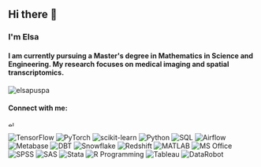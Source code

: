 ## Hi there 👋

<h3 align="left">I'm Elsa</h1>
<h4 align="left">I am currently pursuing a Master's degree in Mathematics in Science and Engineering. My research focuses on medical imaging and spatial transcriptomics.</h4>

<p align="left"> <img src="https://komarev.com/ghpvc/?username=elsapuspa&label=Profile%20views&color=0e75b6&style=flat" alt="elsapuspa" /> </p>

<h4 align="left">Connect with me:</h4>
<p align="left">
<a href="https://linkedin.com/in/elsa-puspa-silfia" target="blank"><img align="center" src="https://raw.githubusercontent.com/rahuldkjain/github-profile-readme-generator/master/src/images/icons/Social/linked-in-alt.svg" alt="elsa-puspa-silfia" height="10" width="15" /></a>
</p>


![TensorFlow](https://img.shields.io/badge/TensorFlow-v2.14.0-blue?style=flat&logo=tensorflow&logoColor=white)
![PyTorch](https://img.shields.io/badge/PyTorch-v2.1.0-orange?style=flat&logo=pytorch&logoColor=white)
![scikit-learn](https://img.shields.io/badge/scikit--learn-v1.3.0-green?style=flat&logo=scikit-learn&logoColor=white)
![Python](https://img.shields.io/badge/Python-3776AB?style=flat&logo=python&logoColor=white) 
![SQL](https://img.shields.io/badge/SQL-003B57?style=flat&logo=postgresql&logoColor=white) 
![Airflow](https://img.shields.io/badge/Airflow-017CEE?style=flat&logo=apache-airflow&logoColor=white) 
![Metabase](https://img.shields.io/badge/Metabase-509EE3?style=flat&logo=metabase&logoColor=white) 
![DBT](https://img.shields.io/badge/DBT-FF694B?style=flat&logo=dbt&logoColor=white) 
![Snowflake](https://img.shields.io/badge/Snowflake-29B5E8?style=flat&logo=snowflake&logoColor=white) 
![Redshift](https://img.shields.io/badge/Redshift-8C0032?style=flat&logo=amazon-redshift&logoColor=white) 
![MATLAB](https://img.shields.io/badge/MATLAB-0076A8?style=flat&logo=mathworks&logoColor=white) 
![MS Office](https://img.shields.io/badge/MS_Office-D83B01?style=flat&logo=microsoft-office&logoColor=white) 
![SPSS](https://img.shields.io/badge/SPSS-007ACC?style=flat) 
![SAS](https://img.shields.io/badge/SAS-2E9CCA?style=flat&logo=sas&logoColor=white) 
![Stata](https://img.shields.io/badge/Stata-1F77B4?style=flat) 
![R Programming](https://img.shields.io/badge/R-276DC3?style=flat&logo=r&logoColor=white) 
![Tableau](https://img.shields.io/badge/Tableau-E97627?style=flat&logo=tableau&logoColor=white) 
![DataRobot](https://img.shields.io/badge/DataRobot-1E9B8D?style=flat)

